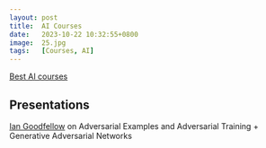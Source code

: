 ```yaml
---
layout: post
title:  AI Courses
date:   2023-10-22 10:32:55+0800
image:  25.jpg
tags:   [Courses, AI]
---
```


[Best AI courses](https://www.coursera.org/courses?query=artificial%20intelligence)

## Presentations

[Ian Goodfellow](https://www.iangoodfellow.com/slides/) on Adversarial Examples and Adversarial Training + Generative Adversarial Networks